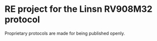 # RE project for the Linsn RV908M32 protocol

Proprietary protocols are made for being published openly.
